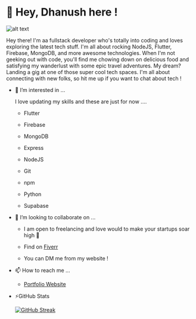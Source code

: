 
# 👋 **Hey, Dhanush here !**


![alt text](https://media.licdn.com/dms/image/C4D16AQHJuaaT5VtQRA/profile-displaybackgroundimage-shrink_350_1400/0/1653039552709?e=1689206400&v=beta&t=NinAgla2MdgGNJqkNMWdceQ-9lCo-pz6e2afbBrHMzk)

Hey there! I'm aa fullstack developer who's totally into coding and loves exploring the latest tech stuff. I'm all about rocking NodeJS, Flutter, Firebase, MongoDB, and more awesome technologies. When I'm not geeking out with code, you'll find me chowing down on delicious food and satisfying my wanderlust with some epic travel adventures. My dream? Landing a gig at one of those super cool tech spaces. I'm all about connecting with new folks, so hit me up if you want to chat about tech !

- 👀 I’m interested in ...

     I love updating my skills and these are just for now ....
      
     - Flutter 
      
     - Firebase
      
     - MongoDB
      
     - Express 
      
     - NodeJS
      
     - Git
      
     - npm 
      
     - Python
      
     - Supabase

    
- 💞️ I’m looking to collaborate on ...

     - I am open to freelancing and love would to make your startups soar high 🚀
      
     - Find on [Fiverr](www.fiverr.com/share/d7gr3Y)
      
     - You can DM me from my website !
     
                       

- 📫 How to reach me ...

   -  [Portfolio Website](dhanushvardhan.netlify.com) 


 -  ⚡GitHub Stats</summary>
 
 
     [![GitHub Streak](https://streak-stats.demolab.com?user=dhanush17-tech&theme=prussian)](https://git.io/streak-stats)


<!---
dhanush17-tech/dhanush17-tech is a ✨ special ✨ repository because its `README.md` (this file) appears on your GitHub profile.
You can click the Preview link to take a look at your changes.
--->
